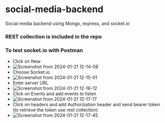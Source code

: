 # social-media-backend
Social media backend using Mongo, express, and socket.io
### REST collection is included in the repo
### To test socket.io with Postman
  - Click on New
  - ![Screenshot from 2024-01-21 12-14-08](https://github.com/shivang-sharma/social-media-backend/assets/70644519/97e684d8-1067-4ce4-b520-a3ccac279710)
  - Choose Socket.io
  - ![Screenshot from 2024-01-21 12-15-01](https://github.com/shivang-sharma/social-media-backend/assets/70644519/0bf4f9bf-1dbc-4be3-9f25-38e0e8d9110d)
  - Enter server URL
  - ![Screenshot from 2024-01-21 12-16-12](https://github.com/shivang-sharma/social-media-backend/assets/70644519/9f5c7866-8677-4962-82bb-082acc60ef70)
  - Click on Events and add events to listen
  - ![Screenshot from 2024-01-21 12-17-17](https://github.com/shivang-sharma/social-media-backend/assets/70644519/3b2dd9d9-76e1-4e61-8183-39e3e22d85ac)
  - Click on headers and add Authorization header and send bearer token (to retrieve the token use rest collection)
  - ![Screenshot from 2024-01-21 12-17-45](https://github.com/shivang-sharma/social-media-backend/assets/70644519/40d06e06-f4c2-457c-9b1b-e61bdb2a9f66)

    

